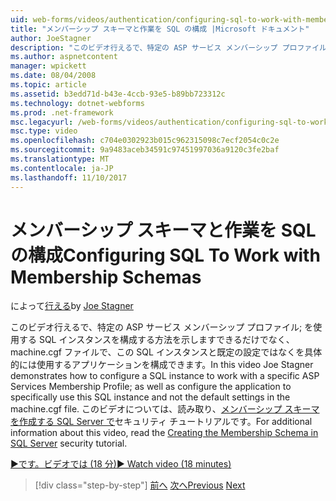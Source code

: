 ```yaml
---
uid: web-forms/videos/authentication/configuring-sql-to-work-with-membership-schemas
title: "メンバーシップ スキーマと作業を SQL の構成 |Microsoft ドキュメント"
author: JoeStagner
description: "このビデオ行えるで、特定の ASP サービス メンバーシップ プロファイル; を使用する SQL インスタンスを構成する方法を示しますだけでなく、アプリケーションを構成する."
ms.author: aspnetcontent
manager: wpickett
ms.date: 08/04/2008
ms.topic: article
ms.assetid: b3edd71d-b43e-4ccb-93e5-b89bb723312c
ms.technology: dotnet-webforms
ms.prod: .net-framework
msc.legacyurl: /web-forms/videos/authentication/configuring-sql-to-work-with-membership-schemas
msc.type: video
ms.openlocfilehash: c704e0302923b015c962315098c7ecf2054c0c2e
ms.sourcegitcommit: 9a9483aceb34591c97451997036a9120c3fe2baf
ms.translationtype: MT
ms.contentlocale: ja-JP
ms.lasthandoff: 11/10/2017
---
```

<a name="configuring-sql-to-work-with-membership-schemas"></a><span data-ttu-id="3dd52-103">メンバーシップ スキーマと作業を SQL の構成</span><span class="sxs-lookup"><span data-stu-id="3dd52-103">Configuring SQL To Work with Membership Schemas</span></span>
====================
<span data-ttu-id="3dd52-104">によって[行える](https://github.com/JoeStagner)</span><span class="sxs-lookup"><span data-stu-id="3dd52-104">by [Joe Stagner](https://github.com/JoeStagner)</span></span>

<span data-ttu-id="3dd52-105">このビデオ行えるで、特定の ASP サービス メンバーシップ プロファイル; を使用する SQL インスタンスを構成する方法を示しますできるだけでなく、machine.cgf ファイルで、この SQL インスタンスと既定の設定ではなくを具体的には使用するアプリケーションを構成できます。</span><span class="sxs-lookup"><span data-stu-id="3dd52-105">In this video Joe Stagner demonstrates how to configure a SQL instance to work with a specific ASP Services Membership Profile; as well as configure the application to specifically use this SQL instance and not the default settings in the machine.cgf file.</span></span> <span data-ttu-id="3dd52-106">このビデオについては、読み取り、[メンバーシップ スキーマを作成する SQL Server で](../../overview/older-versions-security/membership/creating-the-membership-schema-in-sql-server-vb.md)セキュリティ チュートリアルです。</span><span class="sxs-lookup"><span data-stu-id="3dd52-106">For additional information about this video, read the [Creating the Membership Schema in SQL Server](../../overview/older-versions-security/membership/creating-the-membership-schema-in-sql-server-vb.md) security tutorial.</span></span>

[<span data-ttu-id="3dd52-107">&#9654;です。ビデオでは (18 分)</span><span class="sxs-lookup"><span data-stu-id="3dd52-107">&#9654; Watch video (18 minutes)</span></span>](https://channel9.msdn.com/Blogs/ASP-NET-Site-Videos/configuring-sql-to-work-with-membership-schemas)

>[!div class="step-by-step"]
<span data-ttu-id="3dd52-108">[前へ](understanding-aspnet-memberships.md)
[次へ](changing-membership-settings-in-the-default-membership-schema.md)</span><span class="sxs-lookup"><span data-stu-id="3dd52-108">[Previous](understanding-aspnet-memberships.md)
[Next](changing-membership-settings-in-the-default-membership-schema.md)</span></span>
